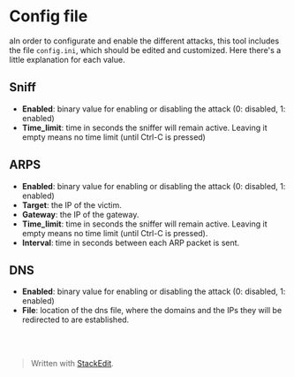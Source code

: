﻿# Config file
 aIn order to configurate and enable the different attacks, this tool includes the file `config.ini`, which should be edited and customized. Here there's a little explanation for each value.
## Sniff
 - **Enabled**: binary value for enabling or disabling the attack (0: disabled, 1: enabled)
 - **Time_limit**: time in seconds the sniffer will remain active. Leaving it empty means no time limit (until Ctrl-C is pressed)

## ARPS
- **Enabled**: binary value for enabling or disabling the attack (0: disabled, 1: enabled)
- **Target**: the IP of the victim.
- **Gateway**: the IP of the gateway. 
- **Time_limit**: time in seconds the sniffer will remain active. Leaving it empty means no time limit (until Ctrl-C is pressed).
- **Interval**: time in seconds between each ARP packet is sent.

## DNS
- **Enabled**: binary value for enabling or disabling the attack (0: disabled, 1: enabled)
- **File**: location of the dns file, where the domains and the IPs they will be redirected to are established.

<br><br>
> Written with [StackEdit](https://stackedit.io/).
